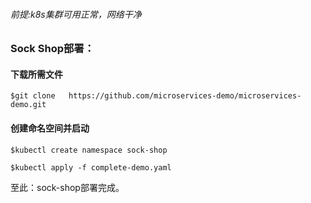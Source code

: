 ###### 前提:k8s集群可用正常，网络干净 ##


### Sock Shop部署：

#### 下载所需文件

    $git clone   https://github.com/microservices-demo/microservices-demo.git


#### 创建命名空间并启动

    $kubectl create namespace sock-shop
    
    $kubectl apply -f complete-demo.yaml


至此：sock-shop部署完成。